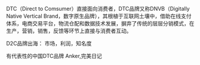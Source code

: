DTC（Direct to Comsumer）直接面向消费者，DTC品牌又称DNVB（Digitally Native Vertical Brand，数字原生品牌），其根植于互联网土壤中，借助在线支付体系，电商交易平台，物流仓配和数据技术发展，摒弃了传统的层层分销模式，在生产，营销，销售，反馈等环节上直接与消费者互动。

D2C品牌出海：
市场，利润，知名度

有代表性的中国DTC品牌
Anker,完美日记